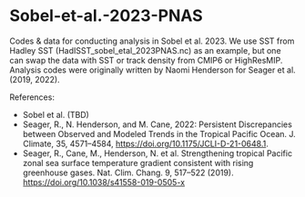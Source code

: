 # Sobel-et-al.-2023-PNAS
Codes & data for conducting analysis in Sobel et al. 2023. We use SST from Hadley SST (HadISST_sobel_etal_2023PNAS.nc) as an example, but one can swap the data with SST or track density from CMIP6 or HighResMIP. Analysis codes were originally written by Naomi Henderson for Seager et al. (2019, 2022). 

References:
- Sobel et al. (TBD)
- Seager, R., N. Henderson, and M. Cane, 2022: Persistent Discrepancies between Observed and Modeled Trends in the Tropical Pacific Ocean. J. Climate, 35, 4571–4584, https://doi.org/10.1175/JCLI-D-21-0648.1.
- Seager, R., Cane, M., Henderson, N. et al. Strengthening tropical Pacific zonal sea surface temperature gradient consistent with rising greenhouse gases. Nat. Clim. Chang. 9, 517–522 (2019). https://doi.org/10.1038/s41558-019-0505-x



